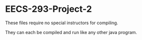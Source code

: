 # EECS-293-Project-2

These files require no special instructors for compiling.

They can each be compiled and run like any other java program.
